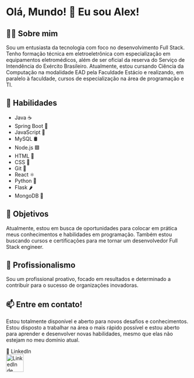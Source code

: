 # Olá, Mundo! 👋 Eu sou Alex!

## 👨‍💻 Sobre mim
Sou um entusiasta da tecnologia com foco no desenvolvimento Full Stack. Tenho formação técnica em eletroeletrônica com especialização em equipamentos eletromédicos, além de ser oficial da reserva do Serviço de Intendência do Exército Brasileiro. Atualmente, estou cursando Ciência da Computação na modalidade EAD pela Faculdade Estácio e realizando, em paralelo à faculdade, cursos de especialização na área de programação e TI.

## 🚀 Habilidades
- Java ☕
- Spring Boot 🌱
- JavaScript 📜
- MySQL 🛢️
- Node.js 🟩
- HTML 📝
- CSS 🎨
- Git 🔄
- React ⚛️
- Python 🐍
- Flask 🌶️
- MongoDB 🍃

## 🎯 Objetivos
Atualmente, estou em busca de oportunidades para colocar em prática meus conhecimentos e habilidades em programação. Também estou buscando cursos e certificações para me tornar um desenvolvedor Full Stack engineer.

## 💼 Profissionalismo
Sou um profissional proativo, focado em resultados e determinado a contribuir para o sucesso de organizações inovadoras.

## 📫 Entre em contato!
Estou totalmente disponível e aberto para novos desafios e conhecimentos. Estou disposto a trabalhar na área o mais rápido possível e estou aberto para aprender e desenvolver novas habilidades, mesmo que elas não estejam no meu domínio atual.

🔗 LinkedIn
<br>
<a href="https://www.linkedin.com/in/alexmiqueias/" target="_blank">
    <img src="https://img.icons8.com/color/48/000000/linkedin.png" alt="LinkedIn de Alex Miqueias" style="width:48px;height:48px;">
</a>


